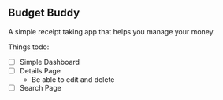 Budget Buddy
---

A simple receipt taking app that helps you manage your money. 

Things todo:
- [ ] Simple Dashboard
- [ ] Details Page
  - Be able to edit and delete
- [ ] Search Page